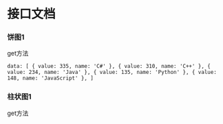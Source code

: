 # 接口文档
### 饼图1
get方法

`` data: [
                        { value: 335, name: 'C#' },
                        { value: 310, name: 'C++' },
                        { value: 234, name: 'Java' },
                        { value: 135, name: 'Python' },
                        { value: 148, name: 'JavaScript' },
                    ] ``

### 柱状图1
get方法
`` ``